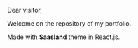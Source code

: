 Dear visitor,

Welcome on the repository of my portfolio.

Made with **Saasland** theme in React.js.
